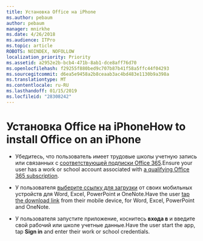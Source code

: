 ```yaml
---
title: Установка Office на iPhone
ms.author: pebaum
author: pebaum
manager: mnirkhe
ms.date: 4/26/2018
ms.audience: ITPro
ms.topic: article
ROBOTS: NOINDEX, NOFOLLOW
localization_priority: Priority
ms.assetid: a2952e2b-bcb4-471b-8ab1-dce8aff76d70
ms.openlocfilehash: f29255f880bed9c707b87b41f58a5ffc44f04293
ms.sourcegitcommit: d6ea5e9458a2b8ceaab3ac4bd483e1130b9a398a
ms.translationtype: MT
ms.contentlocale: ru-RU
ms.lasthandoff: 01/15/2019
ms.locfileid: "28308242"
---
```

# <a name="how-to-install-office-on-an-iphone"></a><span data-ttu-id="aee34-102">Установка Office на iPhone</span><span class="sxs-lookup"><span data-stu-id="aee34-102">How to install Office on an iPhone</span></span>

- <span data-ttu-id="aee34-103">Убедитесь, что пользователь имеет трудовые школы учетную запись или связанных с [соответствующей подписки Office 365](https://support.office.com/article/9ef8b63a-05fd-4f9c-bac5-29da046833ea).</span><span class="sxs-lookup"><span data-stu-id="aee34-103">Ensure your user has a work or school account associated with [a qualifying Office 365 subscription](https://support.office.com/article/9ef8b63a-05fd-4f9c-bac5-29da046833ea).</span></span>
    
- <span data-ttu-id="aee34-104">У пользователя [выберите ссылку для загрузки](https://support.office.com/article/9df6d10c-7281-4671-8666-6ca8e339b628) от своих мобильных устройств для Word, Excel, PowerPoint и OneNote.</span><span class="sxs-lookup"><span data-stu-id="aee34-104">Have the user [tap the download link](https://support.office.com/article/9df6d10c-7281-4671-8666-6ca8e339b628) from their mobile device, for Word, Excel, PowerPoint and OneNote.</span></span> 
    
- <span data-ttu-id="aee34-105">У пользователя запустите приложение, коснитесь **входа в** и введите свой рабочий или школе учетные данные.</span><span class="sxs-lookup"><span data-stu-id="aee34-105">Have the user start the app, tap **Sign in** and enter their work or school credentials.</span></span> 
    

